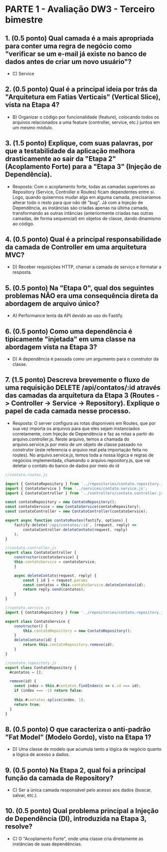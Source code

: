 # PARTE 1 - Avaliação DW3 - Terceiro bimestre

## 1. (0.5 ponto) Qual camada é a mais apropriada para conter uma regra de negócio como "verificar se um e-mail já existe no banco de dados antes de criar um novo usuário"?
- C) Service

## 2. (0.5 ponto) Qual é a principal ideia por trás da "Arquitetura em Fatias Verticais" (Vertical Slice), vista na Etapa 4?
- B) Organizar o código por funcionalidade (feature), colocando todos os arquivos relacionados a uma feature (controller, service, etc.) juntos em um mesmo módulo.

## 3. (1.5 ponto) Explique, com suas palavras, por que a testabilidade da aplicação melhora drasticamente ao sair da "Etapa 2" (Acoplamento Forte) para a "Etapa 3" (Injeção de Dependência).
- Resposta: Com o acoplamento forte, todas as camadas superiores ao Repository (Service, Controller e Routes) ficam dependentes entre si. Logo, quando quisermos mudar algo em alguma camada, precisariamos alterar todo o resto para que não dê "bug". Já com a Injeção de Dependência, as instâncias são criadas apenas na última camada, transformando as outras intâncias (anteriormente criadas nas outras camadas, de forma sequencial) em objetos de classe, dando dinamismo ao código.

## 4. (0.5 ponto) Qual é a principal responsabilidade da camada de Controller em uma arquitetura MVC?
- D) Receber requisições HTTP, chamar a camada de serviço e formatar a resposta.

## 5. (0.5 ponto) Na "Etapa 0", qual dos seguintes problemas NÃO era uma consequência direta da abordagem de arquivo único? 
- A) Performance lenta da API devido ao uso do Fastify.

## 6. (0.5 ponto) Como uma dependência é tipicamente "injetada" em uma classe na abordagem vista na Etapa 3?
- D) A dependência é passada como um argumento para o construtor da classe.

## 7. (1.5 ponto) Descreva brevemente o fluxo de uma requisição DELETE /api/contatos/:id através das camadas da arquitetura da Etapa 3 (Routes -> Controller -> Service -> Repository). Explique o papel de cada camada nesse processo.
- Resposta: O server configura as rotas disponiveis em Routes, que por sua vez importa os arquivos para que eles sejam instanciados corretamente, com Injeção de Dependência e faz as rotas a partir do arquivo.controller.js. Neste arquivo, temos a chamada do arquivo.service.js por meio de um objeto de classe passado no construtor (este referencia o arquivo real pela importação feita no routes). No arquivo.service.js, temos toda a nossa lógica e regras de negócios implementada, chamando o arquivo.repository.js, que vai deletar o contato do banco de dados por meio do id 
```Javascript
//contato.routes.js

import { ContatoRepository } from '../repositories/contato.repository.js';
import { ContatoService } from '../services/contato.service.js';
import { ContatoController } from '../controllers/contato.controller.js';

const contatoRepository = new ContatoRepository();
const contatoService = new ContatoService(contatoRepository);
const contatoController = new ContatoController(contatoService);

export async function contatoRoutes(fastify, options) {
    fastify.delete('/api/contatos/:id', (request, reply) => 
        contatoController.deleteContato(request, reply)
    );
}

//contato.controller.js
export class ContatoController {
    constructor(contatoService) {
    this.contatoService = contatoService;
    }

    async deleteContato(request, reply) {
        const { id } = request.params
        const contatos = this.contatoService.deleteContato(id);
        return reply.send(contatos);
    }
}

//contato.service.js
import { ContatoRepository } from '../repositories/contato.repository.js';

export class ContatoService { 
    constructor() {
        this.contatoRepository = new ContatoRepository();
    }
    deleteContato(id) {
        return this.contatoRepository.remove(id);
    }
}

//contato.repository.js
export class ContatoRepository {
  #contatos = [];

  remove(id) {
    const index = this.#contatos.findIndex(c => c.id === id);
    if (index === -1) return false;
    
    this.#contatos.splice(index, 1);
    return true;
  }
}
```

## 8. (0.5 ponto) O que caracteriza o anti-padrão "Fat Model" (Modelo Gordo), visto na Etapa 1?
- D) Uma classe de modelo que acumula tanto a lógica de negócio quanto a lógica de acesso a dados.

## 9. (0.5 ponto) Na Etapa 2, qual foi a principal função da camada de Repository?
- C) Ser a única camada responsável pelo acesso aos dados (buscar, salvar, etc.).

## 10. (0.5 ponto) Qual problema principal a Injeção de Dependência (DI), introduzida na Etapa 3, resolve?
- C) O "Acoplamento Forte", onde uma classe cria diretamente as instâncias de suas dependências.